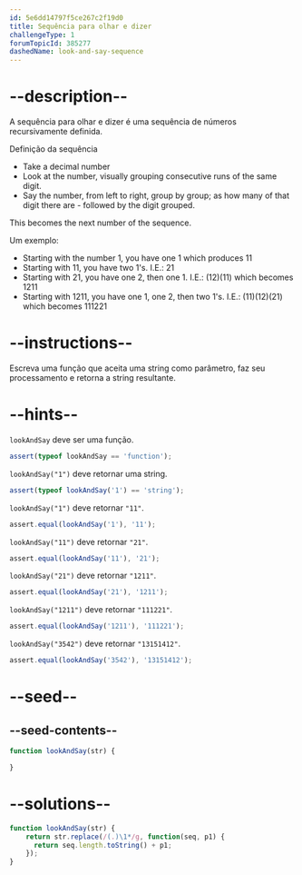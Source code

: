 ```yaml
---
id: 5e6dd14797f5ce267c2f19d0
title: Sequência para olhar e dizer
challengeType: 1
forumTopicId: 385277
dashedName: look-and-say-sequence
---
```


# --description--

A sequência para olhar e dizer é uma sequência de números recursivamente definida.

Definição da sequência

<ul><li>Take a decimal number</li>
<li><span>Look</span> at the number, visually grouping consecutive runs of the same digit.</li>
<li><span>Say</span> the number, from left to right, group by group; as how many of that digit there are - followed by the digit grouped.</li></ul><span> This becomes the next number of the sequence.</span>

Um exemplo:

<ul><li>Starting with the number 1, you have <span>one</span> 1 which produces 11</li>
<li>Starting with 11, you have <span>two</span> 1's. I.E.: 21</li>
<li>Starting with 21, you have <span>one</span> 2, then <span>one</span> 1. I.E.: (12)(11) which becomes 1211</li>
<li>Starting with 1211, you have <span>one</span> 1, <span>one</span> 2, then <span>two</span> 1's. I.E.: (11)(12)(21) which becomes 111221</li></ul>

# --instructions--

Escreva uma função que aceita uma string como parâmetro, faz seu processamento e retorna a string resultante.

# --hints--

`lookAndSay` deve ser uma função.

```js
assert(typeof lookAndSay == 'function');
```

`lookAndSay("1")` deve retornar uma string.

```js
assert(typeof lookAndSay('1') == 'string');
```

`lookAndSay("1")` deve retornar `"11"`.

```js
assert.equal(lookAndSay('1'), '11');
```

`lookAndSay("11")` deve retornar `"21"`.

```js
assert.equal(lookAndSay('11'), '21');
```

`lookAndSay("21")` deve retornar `"1211"`.

```js
assert.equal(lookAndSay('21'), '1211');
```

`lookAndSay("1211")` deve retornar `"111221"`.

```js
assert.equal(lookAndSay('1211'), '111221');
```

`lookAndSay("3542")` deve retornar `"13151412"`.

```js
assert.equal(lookAndSay('3542'), '13151412');
```

# --seed--

## --seed-contents--

```js
function lookAndSay(str) {

}
```

# --solutions--

```js
function lookAndSay(str) {
    return str.replace(/(.)\1*/g, function(seq, p1) {
      return seq.length.toString() + p1;
    });
}
```
